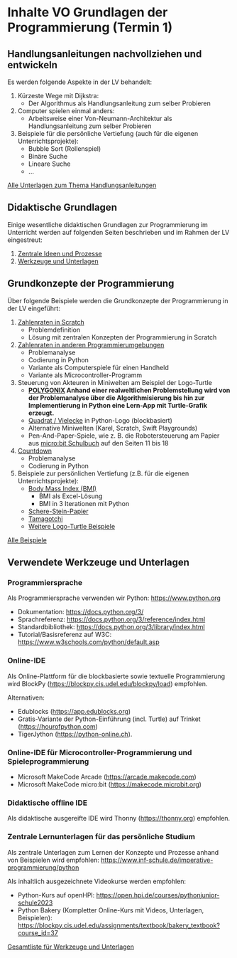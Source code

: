 # Inhalte VO Grundlagen der Programmierung (Termin 1)

## Handlungsanleitungen nachvollziehen und entwickeln
Es werden folgende Aspekte in der LV behandelt:
1. Kürzeste Wege mit Dijkstra:
   - Der Algorithmus als Handlungsanleitung zum selber Probieren
2. Computer spielen einmal anders:
   - Arbeitsweise einer Von-Neumann-Architektur als Handlungsanleitung zum selber Probieren
3. Beispiele für die persönliche Vertiefung (auch für die eigenen Unterrichtsprojekte):
   - Bubble Sort (Rollenspiel)
   - Binäre Suche
   - Lineare Suche
   - ...

[Alle Unterlagen zum Thema Handlungsanleitungen](./Handlungsanleitungen/)
## Didaktische Grundlagen
Einige wesentliche didaktischen Grundlagen zur Programmierung im Unterricht werden auf folgenden Seiten beschrieben und im Rahmen der LV eingestreut:

1. [Zentrale Ideen und Prozesse](../Didaktik/Zentrale-Ideen.md)
2. [Werkzeuge und Unterlagen](../Didaktik/Werkzeuge.md)
## Grundkonzepte der Programmierung

Über folgende Beispiele werden die Grundkonzepte der Programmierung in der LV eingeführt:


1. [Zahlenraten in Scratch](./GrundkonzepteProgrammierung/ZahlenratenScratch/README.md)
   - Problemdefinition
   - Lösung mit zentralen Konzepten der Programmierung in Scratch
2. [Zahlenraten in anderen Programmierumgebungen](./GrundkonzepteProgrammierung/Zahlenraten/README.md)
   - Problemanalyse
   - Codierung in Python
   - Variante als Computerspiele für einen Handheld
   - Variante als Microcontroller-Programm
3. Steuerung von Akteuren in Miniwelten am Beispiel der Logo-Turtle
    - **[POLYGONIX](./GrundkonzepteProgrammierung/Polygonix/) Anhand einer realweltlichen Problemstellung wird von der Problemanalyse über die Algorithmisierung bis hin zur Implementierung in Python eine Lern-App mit Turtle-Grafik erzeugt.**
   - [Quadrat / Vielecke](./GrundkonzepteProgrammierung/TurtleBeispiele/) in Python-Logo (blockbasiert)
   - Alternative Miniwelten (Karel, Scratch, Swift Playgrounds)
   - Pen-And-Paper-Spiele, wie z. B. die Robotersteuerung am Papier aus [micro:bit Schulbuch](https://microbit.eeducation.at/wiki/Hauptseite) auf den Seiten 11 bis 18
4. [Countdown](./GrundkonzepteProgrammierung/Countdown/)
   - Problemanalyse
   - Codierung in Python
5. Beispiele zur persönlichen Vertiefung (z.B. für die eigenen Unterrichtsprojekte):
   - [Body Mass Index (BMI)](./GrundkonzepteProgrammierung/BMI/README.md)
     - BMI als Excel-Lösung
     - BMI in 3 Iterationen mit Python
   - [Schere-Stein-Papier](./GrundkonzepteProgrammierung/SchereSteinPapier/README.md)
   - [Tamagotchi](./GrundkonzepteProgrammierung/Tamagotchi/README.md)
   - [Weitere Logo-Turtle Beispiele](./GrundkonzepteProgrammierung/TurtleBeispiele/)

[Alle Beispiele](./GrundkonzepteProgrammierung/)

## Verwendete Werkzeuge und Unterlagen
### Programmiersprache

Als Programmiersprache verwenden wir Python: https://www.python.org

- Dokumentation: https://docs.python.org/3/
- Sprachreferenz: https://docs.python.org/3/reference/index.html
- Standardbibliothek: https://docs.python.org/3/library/index.html
- Tutorial/Basisreferenz auf W3C: https://www.w3schools.com/python/default.asp

### Online-IDE
Als Online-Plattform für die blockbasierte sowie textuelle Programmierung wird BlockPy (https://blockpy.cis.udel.edu/blockpy/load) empfohlen.

Alternativen: 
- Edublocks (https://app.edublocks.org) 
- Gratis-Variante der Python-Einführung (incl. Turtle) auf Trinket (https://hourofpython.com)
- TigerJython (https://python-online.ch).

### Online-IDE für Microcontroller-Programmierung und Spieleprogrammierung
- Microsoft MakeCode Arcade (https://arcade.makecode.com)
- Microsoft MakeCode micro:bit (https://makecode.microbit.org)
### Didaktische offline IDE
Als didaktische ausgereifte IDE wird Thonny (https://thonny.org) empfohlen.
### Zentrale Lernunterlagen für das persönliche Studium
Als zentrale Unterlagen zum Lernen der Konzepte und Prozesse anhand von Beispielen wird empfohlen: https://www.inf-schule.de/imperative-programmierung/python

Als inhaltlich ausgezeichnete Videokurse werden empfohlen:
- Python-Kurs auf openHPI: https://open.hpi.de/courses/pythonjunior-schule2023
- Python Bakery (Kompletter Online-Kurs mit Videos, Unterlagen, Beispielen): https://blockpy.cis.udel.edu/assignments/textbook/bakery_textbook?course_id=37


[Gesamtliste für Werkzeuge und Unterlagen](../Didaktik/Werkzeuge.md)